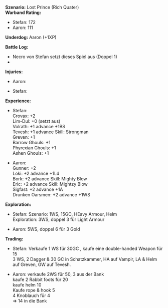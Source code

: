 **Szenario:** Lost Prince (Rich Quater)  
**Warband Rating:**  
 - Stefan: 172
 - Aaron: 111

**Underdog:** Aaron (+1XP)
 
**Battle Log:**  
- Necro von Stefan setzt dieses Spiel aus (Doppel 1)
- 
 
**Injuries:**  
* Aaron:

* Stefan:
 
**Experience:**  
* Stefan:  
Crovax: +2  
Lim-Dul: +0 (setzt aus)  
Volrath: +1 advance +1BS   
Tevesh: +1 advance Skill: Strongman   
Greven: +1  
Barrow Ghouls: +1  
Phyrexian Ghouls: +1  
Ashen Ghouls: +1  

* Aaron:  
Gunner: +2   
Loki: +2 advance +1Ld  
Bork: +2 advance Skill: Mighty Blow   
Eric: +2 advance Skill: Mightzy Blow  
Sigfast: +2 advance +1A  
Drunken Oarsmen: +2 advance +1WS  

**Exploration:**  
* Stefan: 
Szenario: 1WS, 15GC, HEavy Armour, Helm  
Exploration: 3WS, doppel 3 für Light Armour

* Aaron: 5WS, doppel 6 für 3 Gold  

**Trading:**  
* Stefan: Verkaufe 1 WS für 30GC , kaufe eine double-handed Weapon für 15  
3 WS, 2 Dagger & 30 GC in Schatzkammer, HA auf Vampir, LA & Helm auf Greven, GW auf Tevesh.

* Aaron: 
verkaufe 2WS für 50, 3 aus der Bank  
kaufe 2 Rabbit foots für 20  
kaufe helm 10  
Kaufe rope & hook 5  
4 Knoblauch für 4  
=> 14 in die Bank  
